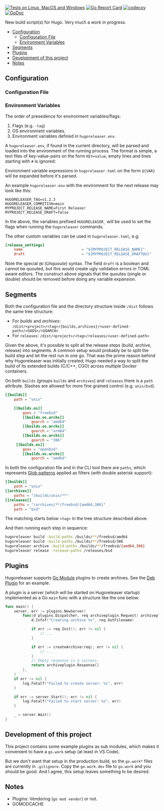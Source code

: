 [![Tests on Linux, MacOS and Windows](https://github.com/gohugoio/hugoreleaser/workflows/Test/badge.svg)](https://github.com/gohugoio/hugoreleaser/actions?query=workflow%3ATest)
[![Go Report Card](https://goreportcard.com/badge/github.com/gohugoio/hugoreleaser)](https://goreportcard.com/report/github.com/gohugoio/hugoreleaser)
[![codecov](https://codecov.io/gh/gohugoio/hugoreleaser/branch/main/graph/badge.svg?token=OWZ9RCAYWO)](https://codecov.io/gh/gohugoio/hugoreleaser)
[![GoDoc](https://godoc.org/github.com/gohugoio/hugoreleaser?status.svg)](https://godoc.org/github.com/gohugoio/hugoreleaser)

New build script(s) for Hugo. Very much a work in progress.

* [Configuration](#configuration)
    * [Configuration File](#configuration-file)
    * [Environment Variables](#environment-variables)
* [Segments](#segments)
* [Plugins](#plugins)
* [Development of this project](#development-of-this-project)
* [Notes](#notes)

## Configuration

### Configuration File

### Environment Variables

The order of presedence for environment variables/flags:

1. Flags (e.g. `-tag`)
2. OS environment variables.
3. Environment variables defined in `hugoreleaser.env`.

A `hugoreleaser.env`, if found in the current directory, will be parsed and loaded into the environment of the running process. The format is simple, a text files of key-value-pairs on the form `KEY=value`, empty lines and lines starting with `#` is ignored:

Environment variable expressions in `hugoreleaser.toml` on the form `${VAR}` will be expanded before it's parsed.

An example `hugoreleaser.env` with the enviromnent for the next release may look like this:

```
HUGORELEASER_TAG=v1.2.3
HUGORELEASER_COMMITISH=main
MYPROJECT_RELEASE_NAME=First Release!
MYPROJECT_RELEASE_DRAFT=false
```

In the above, the variables prefixed `HUGORELEASER_` will be used to set the flags when running the `hugoreleaser` commands.

The other custom variables can be used in `hugoreleaser.toml`, e.g:

```toml
[release_settings]
    name                           = "${MYPROJECT_RELEASE_NAME}"
    draft                          = "${MYPROJECT_RELEASE_DRAFT@U}"
```

Note the special `@U` (_Unquoute_) syntax. The field `draft` is a boolean and cannot be quouted, but this would create ugly validation errors in TOML aware editors. The construct above signals that the quoutes (single or double) should be removed before doing any variable expansion.


## Segments

Both the configuration file and the directory structure inside `/dist` follows the same tree structure: 

* For *builds* and *archives*: `/dist/<project>/<tag>/{builds,archives}/<user-defined-path>/<GOOS>/<GOARCH>`
* For `releases`: `/dist/<project>/<tag>/releases/<user-defined-path>`

Given the above, it's possible to split all the release steps (build, archive, release) into segments. A common setup would probably be to split the build step and let the rest run in one go. That was the prime reason behind why Hugoreleaser was initially created; Hugo needed a way to split the build of its extended builds (C/C++, CGO) across multiple Docker containers.

On both `builds` (groups `builds` and `archives`) and `releases` there is a `path` attribute. Slashes are allowed for more fine grained control (e.g. `unix/bsd`).

```toml
[[builds]]
    path = "unix"

    [[builds.os]]
        goos = "freebsd"
        [[builds.os.archs]]
            goarch = "amd64"
        [[builds.os.archs]]
            goarch = "arm64"
        [[builds.os.archs]]
            goarch = "386"
     [[builds.os]]
        goos = "openbsd"
        [[builds.os.archs]]
            goarch = "amd64"
```

In both the configuration file and in the CLI tool there are `paths`, which represents [Glob patterns](https://github.com/gobwas/glob) applied as filters (with double asterisk support):

```toml
[[builds]]
    path = "unix"
[[archives]]
    paths = "/builds/unix/**"
[[releases]]
    paths = "/archives/**/freebsd/{amd64,386}"
    path = "bsd"
```

The matching starts below `<tag>` in the tree structure described above.

And then running each step in sequence:

```bash
hugoreleaser build -build-paths /builds/**/freebsd/amd64
hugoreleaser build -build-paths /builds/**/freebsd/386
hugoreleaser archive -build-paths /builds/**/freebsd/{amd64,386}
hugoreleaser release -release-paths /releases/bsd
```

## Plugins

Hugoreleaser supports [Go Module](https://go.dev/blog/using-go-modules) plugins to create archives. See the [Deb Plugin](./plugins/archiveplugins/deb) for an example.

A plugin is a server (which will be started on Hugoreleaser startup) implemented as a Go `main` func with a structure like the one below:

```go
func main() {
	server, err := plugins.NewServer(
		func(d plugins.Dispatcher, req archiveplugin.Request) archiveplugin.Response {
			d.Infof("Creating archive %s", req.OutFilename)

			if err := req.Init(); err != nil {
				// ...
			}

			if err := createArchive(req); err != nil {
				// ...
			}
			// Empty response is a success.
			return archiveplugin.Response{}
		},
	)
	if err != nil {
		log.Fatalf("Failed to create server: %s", err)
	}

	if err := server.Start(); err != nil {
		log.Fatalf("Failed to start server: %s", err)
	}

	_ = server.Wait()
}
```


## Development of this project

This project contains some example plugins as sub modules, which makes it convenient to have a `go.work` setup (at least in VS Code).

But we don't want that setup in the production build, so the `go.work*` files are currently in `.gitignore`. Copy the `go.work.dev` file to `go.work` and you should be good. And I agree, this setup leaves something to be desired.

## Notes

* Plugins: Vendoring (`go mod vendor`) or not.
* GOMODCACHE